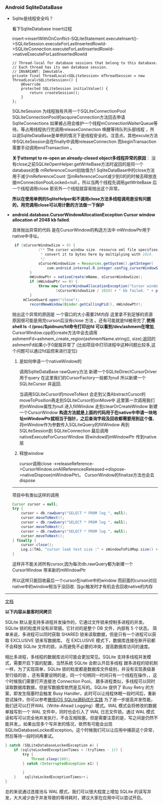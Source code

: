### Android SqliteDataBase

* Sqlite是线程安全吗？

  看下SqliteDatabase insert过程

   insert->insertWithOnConflict-SQLiteStatement.executeInsert()->SQLiteSession.executeForLastInsertedRowId->SQLiteConnection.executeForLastInsertedRowId->nativeExecuteForLastInsertedRowId

  ```
  // Thread-local for database sessions that belong to this database.
  // Each thread has its own database session.
  // INVARIANT: Immutable.
  private final ThreadLocal<SQLiteSession> mThreadSession = new ThreadLocal<SQLiteSession>() {
      @Override
      protected SQLiteSession initialValue() {
          return createSession();
      }
  };
  ```

  SQLiteSession 为线程独有共用一个SQLiteConnectionPool  SQLiteConnectionPool的acquireConnection方法回去申请SqliteConnections 如果被占用会维护一个线程mConnectionWaiterQueue等待。等占用线程执行完调用releaseConnection  唤醒等待队列头部线程 ，所以说SqliteDataBase是单例的情况下是线程安全的。注意点。其他excute方法中SQLiteSession会在finally中调用releaseConnection 而beginTransaction需要手动调用endTransaction 。

  **关于attempt to re-open an already-closed object多线程异常的原因**： 没有close之前SQLiteOpenHelper.getWriteBase方法时返回的是同一个database对象 mReferenceCount初始值为1  SqliteDataBase中的close方法用于减少mReferenceCount 当mReferenceCount减少到0的的时候去释放连接mConnectionPoolLocked=null 。所以当两个线程先调用getWriteBase 后一个线程调用close 那另外一个线程就容易抛出这个异常。

  **所以在使用单例的SqliteHelper和不调用close方法多线程调用是没有问题的，用完调用close可以用计数的方法做一下保护**  

* **android.database.CursorWindowAllocationException Cursor window allocation of 2048 kb failed**.

  
  具体抛出异常的代码 是在CursorWindow的构造方法中 mWindowPtr用于native中寻址。

  ```java
   if (sCursorWindowSize < 0) {
              /** The cursor window size. resource xml file specifies the value in kB.
               * convert it to bytes here by multiplying with 1024.
               */
              sCursorWindowSize = Resources.getSystem().getInteger(
                  com.android.internal.R.integer.config_cursorWindowSize) * 1024;
          }
          mWindowPtr = nativeCreate(mName, sCursorWindowSize);
          if (mWindowPtr == 0) {
              throw new CursorWindowAllocationException("Cursor window allocation of " +
                      (sCursorWindowSize / 1024) + " kb failed. " + printStats());
          }
       mCloseGuard.open("close");
          recordNewWindow(Binder.getCallingPid(), mWindowPtr);
  ```

  抛出这个异常的原因是 一个窗口的大小需要2M内存 这里拿不到足够的资源 原因很可能是用完curson后没有close 方法 。还有可能就是fd被用完了,**使用 shell ls -l /proc/$pidnum/fd命令打印出fd 可以看到/dev/ashmem在增加**, CursorWindow.cpp的create方法中会去调用 ashmemFd=ashmem_create_region(ashmemName.string(), size);返回的ashmemFd如果小于0就报异常了 (比如项目中打印进程中这种问题比较多,这个问题可以通过fd监控来进行定位) 

  1. 是如何申请一个nativeWindow的

     调用SqliteDataBase rawQuery方法 新建一个SQLiteDirectCursorDriver用于query  在这里我们的CursorFactory一般都为null  所以新建一个SQLiteCursor  并返回.

     当调用SQLiteCursor的moveToNext 会走到父类AbstractCursor的moveToPosition再走到SQLiteCursor的onMove中 这里第一次调用我们的mWindow属性为null 进入fillWindow  走到clearOrCreateWindow 新建一个CursorWindow   **构造方法就是上面的代码用于在native中申请一块地址mWindowPtr就相当于指针，之后查询字段及回收都需要用到这个值**，将mWindow作为参数传入SQLiteQuery的fillWindow 再到SQLiteSession到 SQLiteConnection 最后调用nativeExecuteForCursorWindow 将window的mWindowPtr 传到native层 

  2. 释放window

     cursor调用close ->releaseReference->CursorWindow.onAllReferencesReleased->dispose->nativeDispose(mWindowPtr)。
     CursorWindow的finalize方法也会去dispose 

  ---

  项目中有类似这样的调用 

  ```java
  Cursor cursor = null;
  try {
      cursor = db.rawQuery("SELECT * FROM log ", null);
      cursor.moveToNext();
      cursor = db.rawQuery("SELECT * FROM log ", null);
      cursor.moveToNext();
      cursor = db.rawQuery("SELECT * FROM log ", null);
      cursor.moveToNext();
  } finally {
      cursor.close();
      Log.i(TAG, "cursor leak test size :" + sWindowToPidMap.size() + " stats" + printStats());
  }
  ```

  这样并不能关闭所有cursor,因为每次db.rawQuery都为新建一个CursorWindow 带来新的mWindowPtr 

  所以这样只能回收最后一个cursor在native中的window 而前面的curson对应native中的window相当于没回收. 当gc触发时才有机会去回收native的内存 





---
[文档](https://time.geekbang.org/column/article/77546)

**以下内容从极客时间拷贝**

SQLite 默认是支持多进程并发操作的，它通过文件锁来控制多进程的并发。SQLite 锁的粒度并没有非常细，它针对的是整个 DB 文件，内部有 5 个状态。
简单来说，多进程可以同时获取 SHARED 锁来读取数据，但是只有一个进程可以获取 EXCLUSIVE 锁来写数据库。
在 EXCLUSIVE 模式下，数据库连接在断开前都不会释放 SQLite 文件的锁，从而避免不必要的冲突，提高数据库访问的速度。

相比多进程，多线程的数据库访问可能会更加常见。SQLite 支持多线程并发模式，需要开启下面的配置，当然系统 SQLite 会默认开启多线程
跟多进程的锁机制一样，为了实现简单，SQLite 锁的粒度都是数据库文件级别，并没有实现表级甚至行级的锁 。还有需要说明的是，同一个句柄同一时间只有一个线程在操作，，这个时候我们需要打开连接池 Connection Pool。
跟多进程类似，多线程可以同时读取数据库数据，但是写数据库依然是互斥的。SQLite 提供了 Busy Retry 的方案，即发生阻塞时会触发 Busy Handler，此时可以让线程休眠一段时间后，重新尝试操作，你可以参考[微信iOS SQLite源码优化实践](https://mp.weixin.qq.com/s/8FjDqPtXWWqOInsiV79Chg)
为了进一步提高并发性能，我们还可以打开WAL（Write-Ahead Logging）模式。WAL 模式会将修改的数据单独写到一个 WAL 文件中，同时也会引入了 WAL 日志文件锁。通过 WAL 模式读和写可以完全地并发执行，不会互相阻塞。但是需要注意的是，写之间是仍然不能并发,。如果出现多个写并发的情况，依然有可能会出现 SQLiteDatabaseLockedException。这个时候我们可以让应用中捕获这个异常，然后等待一段时间再重试。

```java
} catch (SQLiteDatabaseLockedException e) {  
    if (sqliteLockedExceptionTimes < (tryTimes - 1)) { 
        try {          
            Thread.sleep(100);    
        } catch (InterruptedException e1) { 
            
        }    
    }    sqliteLockedExceptionTimes++；
}
```



总的来说通过连接池与 WAL 模式，我们可以很大程度上增加 SQLite 的读写并发，大大减少由于并发导致的等待耗时，建议大家在应用中可以尝试开启。



